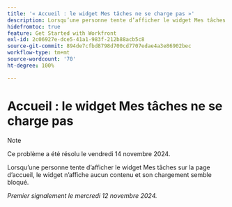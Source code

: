 ```yaml
---
title: '« Accueil : le widget Mes tâches ne se charge pas »'
description: Lorsqu’une personne tente d’afficher le widget Mes tâches sur la page d’accueil, le widget n’affiche aucun contenu et son chargement semble bloqué.
hidefromtoc: true
feature: Get Started with Workfront
exl-id: 2c06927e-dce5-41a1-983f-212b88acb5c8
source-git-commit: 894de7cfbd8798d700cd7707edae4a3e86902bec
workflow-type: tm+mt
source-wordcount: '70'
ht-degree: 100%

---
```


# Accueil : le widget Mes tâches ne se charge pas

>[!NOTE]
>
>Ce problème a été résolu le vendredi 14 novembre 2024.

Lorsqu’une personne tente d’afficher le widget Mes tâches sur la page d’accueil, le widget n’affiche aucun contenu et son chargement semble bloqué.

_Premier signalement le mercredi 12 novembre 2024._
